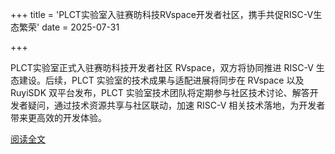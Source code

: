+++
title = 'PLCT实验室入驻赛昉科技RVspace开发者社区，携手共促RISC-V生态繁荣'
date = 2025-07-31

+++

PLCT实验室正式入驻赛昉科技开发者社区 RVspace，双方将协同推进 RISC-V 生态建设。后续，PLCT 实验室的技术成果与适配进展将同步在 RVspace 以及 RuyiSDK 双平台发布，PLCT 实验室技术团队将定期参与社区技术讨论、解答开发者疑问，通过技术资源共享与社区联动，加速 RISC-V 相关技术落地，为开发者带来更高效的开发体验。

[阅读全文](https://mp.weixin.qq.com/s/yLysyRlROCAD3hlp0-GAsg)

